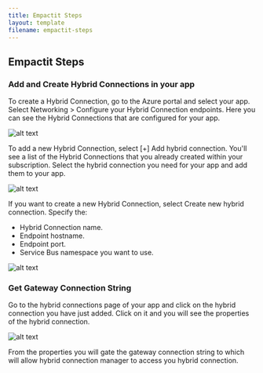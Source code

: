 ```yaml
---
title: Empactit Steps
layout: template
filename: empactit-steps
--- 
```


## Empactit Steps
### Add and Create Hybrid Connections in your app

To create a Hybrid Connection, go to the Azure portal and select your app. 
Select Networking > Configure your Hybrid Connection endpoints. Here you can see the Hybrid Connections that are configured for your app.

![alt text](https://docs.microsoft.com/en-us/azure/app-service/media/app-service-hybrid-connections/hybridconn-portal.png)

To add a new Hybrid Connection, select [+] Add hybrid connection. You'll see a list of the Hybrid Connections that you already created within your subscription. 
Select the hybrid connection you need for your app and add them to your app.

![alt text](https://docs.microsoft.com/en-us/azure/app-service/media/app-service-hybrid-connections/hybridconn-addhc.png)

If you want to create a new Hybrid Connection, select Create new hybrid connection. Specify the:

* Hybrid Connection name.
* Endpoint hostname.
* Endpoint port.
* Service Bus namespace you want to use.

![alt text](https://docs.microsoft.com/en-us/azure/app-service/media/app-service-hybrid-connections/hybridconn-createhc.png)

### Get Gateway Connection String

Go to the hybrid connections page of your app and click on the hybrid connection you have just added.
Click on it and you will see the properties of the  hybrid connection.

![alt text](https://docs.microsoft.com/en-us/azure/app-service/media/app-service-hybrid-connections/hybridconn-properties.png)

From the properties you will gate the gateway connection string to which will allow hybrid connection manager to access you hybrid connection.

